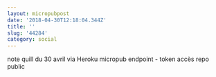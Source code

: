 ```yaml
---
layout: micropubpost
date: '2018-04-30T12:18:04.344Z'
title: ''
slug: '44284'
category: social
---
```

note quill du 30 avril via Heroku micropub endpoint - token accès repo public
